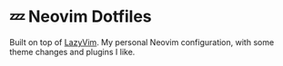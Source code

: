 # 💤 Neovim Dotfiles

Built on top of [LazyVim](https://github.com/LazyVim/LazyVim). My personal Neovim configuration, with some theme changes and plugins I like.
